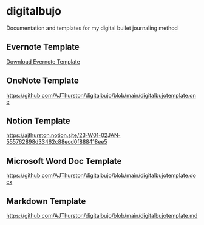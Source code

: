 # digitalbujo
Documentation and templates for my digital bullet journaling method

## Evernote Template
<a href="Templates/digitalbujotemplate.enex.zip" download>Download Evernote Template</a>

## OneNote Template
https://github.com/AJThurston/digitalbujo/blob/main/digitalbujotemplate.one

## Notion Template
https://ajthurston.notion.site/23-W01-02JAN-555762898d33462c88ecd0f888418ee5

## Microsoft Word Doc Template
https://github.com/AJThurston/digitalbujo/blob/main/digitalbujotemplate.docx

## Markdown Template
https://github.com/AJThurston/digitalbujo/blob/main/digitalbujotemplate.md
